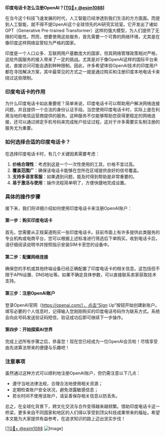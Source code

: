 **印度电话卡怎么注册OpenAI？[[TG💪+ @esim1088](https://t.me/s/esim1088)]**

在当今这个科技飞速发展的时代，人工智能已经渗透到我们生活的方方面面。而提到人工智能，就不得不提OpenAI这个全球领先的AI研究实验室。它开发出了诸如GPT（Generative Pre-trained Transformer）这样的强大模型，为人们提供了无限的可能性。然而，想要使用这些服务，首先需要一个可靠的网络环境，尤其是在像印度这样网络监管较为严格的国家。

印度是一个人口众多、互联网用户基数庞大的国家，但其网络管理政策相对严格，这给外国服务的接入带来了一定的挑战。尤其是对于像OpenAI这样的国际平台来说，直接访问可能会遇到种种限制。因此，许多希望体验OpenAI技术的印度用户都在寻找解决方案，其中最常见的方式之一就是通过购买和注册印度本地电话卡来绕过这些限制。

### 印度电话卡的作用

为什么印度电话卡如此重要呢？简单来说，印度电话卡可以帮助用户解决网络连接问题，并且提供一个合法的身份认证手段。当您使用印度电话卡时，实际上是在利用当地的电信运营商提供的服务。这种服务不仅能够帮助您获得更稳定的网络连接，还可以通过绑定手机号码来完成账户验证过程，这对于许多需要实名制注册的服务尤为重要。

### 如何选择合适的印度电话卡？

在选择印度电话卡时，有几个关键因素需要考虑：

1. **价格合理性**：考虑到这是一个一次性使用的工具，价格不宜过高。
2. **覆盖范围广**：确保该电话卡能够在您所在区域提供良好的信号覆盖。
3. **支持多语言客服**：如果遇到问题，能及时得到帮助是非常重要的。
4. **易于激活与使用**：操作流程简单明了，方便快捷地完成设置。

### 具体的操作步骤

接下来，我们将详细介绍如何使用印度电话卡来注册OpenAI账户：

#### 第一步：购买印度电话卡
首先，您需要从正规渠道购买一张印度电话卡。目前市面上有许多提供此类服务的专业机构或电商平台，您可以根据上述标准进行筛选后下单购买。收到电话卡后，请仔细阅读说明书并按照指示安装SIM卡至您的设备中。

#### 第二步：配置网络连接
确保您的手机或其他终端设备已经正确配置了印度电话卡的相关信息。这包括但不限于APN设置、DNS地址等。如果不确定具体参数，可以直接联系卖家获取技术支持。

#### 第三步：注册OpenAI账户
登录OpenAI官网（https://openai.com/），点击“Sign Up”按钮开始创建新账户。填写必要的个人信息时，记得输入您刚刚购买的印度电话号码作为联系方式。系统会向此号码发送验证码短信，验证成功后即可继续下一步操作。

#### 第四步：开始探索AI世界
完成上述所有步骤之后，恭喜您！现在您已经成为一位OpenAI会员啦！尽情享受由先进算法带来的便捷与乐趣吧！

### 注意事项

虽然通过这种方式可以顺利地注册OpenAI账户，但仍需注意以下几点：
- 遵守当地法律法规，合理合法地使用相关资源；
- 定期检查账户安全状况，避免泄露敏感信息；
- 若长时间不使用该账户，请妥善保存相关信息以防丢失。

总之，在全球化背景下，跨文化交流与合作变得越来越频繁。借助印度电话卡这一桥梁，更多来自不同国家和地区的人们得以享受到顶尖科技成果带来的福祉。希望本文能为大家提供有益参考，在追求知识的路上迈出坚实步伐！

[[TG💪+ @esim1088](https://t.me/s/esim1088) ![Image](https://i.postimg.cc/4NQfJmqS/Snipaste-2025-05-13-00-14-12.png)]